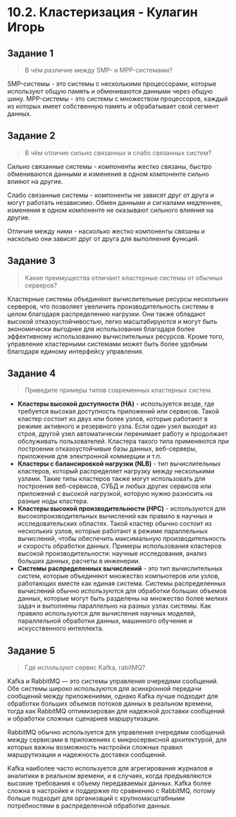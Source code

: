 # 10.2. Кластеризация - Кулагин Игорь
## Задание 1

>В чём различие между SMP- и MPP-системами?

SMP-системы - это системы с несколькими процессорами, которые используют общую память и обмениваются данными через общую шину. MPP-системы - это системы с множеством процессоров, каждый из которых имеет собственную память и обрабатывает свой сегмент данных.

## Задание 2
>В чём отличие сильно связанных и слабо связанных систем?

Сильно связанные системы - компоненты жестко связаны, быстро обмениваются данными и изменения в одном компоненте сильно влияют на другие.

Слабо связанные системы - компоненты не зависят друг от друга и могут работать независимо. Обмен данными и сигналами медленнее, изменения в одном компоненте не оказывают сильного влияния на другие.

Отличие между ними - насколько жестко компоненты связаны и насколько они зависят друг от друга для выполнения функций.

## Задание 3
>Какие преимущества отличают кластерные системы от обычных серверов?

Кластерные системы объединяют вычислительные ресурсы нескольких серверов, что позволяет увеличить производительность системы в целом благодаря распределению нагрузки. Они также обладают высокой отказоустойчивостью, легко масштабируются и могут быть экономически выгоднее для использования благодаря более эффективному использованию вычислительных ресурсов. Кроме того, управление кластерными системами может быть более удобным благодаря единому интерфейсу управления.

## Задание 4
>Приведите примеры типов современных кластерных систем.

- **Кластеры высокой доступности (HA)** - используется везде, где требуется высокая доступность приложений или сервисов. Такой кластер состоит из двух или более узлов, которые работают в режиме активного и резервного узла. Если один узел выходит из строя, другой узел автоматически перенимает работу и продолжает обслуживать пользователей. Кластера такого типа применяются при построении  отказоустойчивые базы данных, веб-серверы, приложения для электронной коммерции и т.п.
- **Кластеры с балансировкой нагрузки (NLB)** - тип вычислительных кластеров, который распределяет нагрузку между несколькими узлами. Такие типы кластеров также могут использовать для построения веб-сервисов, СУБД и любых других сервисов или приложений с высокой нагрузкой, которую нужно разносить на разные ноды кластера.
- **Кластеры высокой производительности (HPC)** - используются для высокопроизводительных вычислений как правило в научных и исследовательских областях. Такой кластер обычно состоит из нескольких узлов, которые работают в режиме параллельных вычислений, чтобы обеспечить максимальную производительность и скорость обработки данных. Примеры использования кластеров высокой производительности: научные исследования, анализ больших данных, расчеты в инженерии.
- **Системы распределенных вычислений** - это тип вычислительных систем, которые объединяют множество компьютеров или узлов, работающих вместе как единая система. Системы распределенных вычислений обычно используются для обработки больших объемов данных, которые могут быть разделены на множество более мелких задач и выполнены параллельно на разных узлах системы. Как правило используются для вычисления научных моделей, параллельной обработки данных, машинного обучение и искусственного интеллекта.

## Задание 5
>Где используют сервис Kafka, rabitMQ?

Kafka и RabbitMQ — это системы управления очередями сообщений. Обе системы широко используются для асинхронной передачи сообщений между приложениями, однако Kafka лучше подходит для обработки больших объемов потоков данных в реальном времени, тогда как RabbitMQ оптимизирован для надежной доставки сообщений и обработки сложных сценариев маршрутизации.

RabbitMQ обычно используется для управления очередями сообщений между сервисами в приложениях с микросервисной архитектурой, для которых важны возможность настройки сложных правил маршрутизации и надежность доставки сообщений.

Kafka наиболее часто используется для агрегирования журналов и аналитики в реальном времени, и в случаях, когда предъявляются высокие требования к объему передаваемых данных. Kafka более сложна в настройке и поддержке по сравнению с RabbitMQ, потому больше подходит для организаций с крупномасштабными потребностями в распределенной обработке данных.



